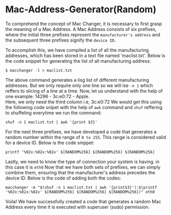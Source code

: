 # Mac-Address-Generator(Random)

To comprehend the concept of Mac Changer, it is necessary to first grasp the meaning of a Mac Address. A Mac Address consists of six prefixes, where the initial three prefixes represent the ````manufacturer's address```` and the subsequent three prefixes signify the ````device ID.````

To accomplish this, we have compiled a list of all the manufacturing addresses, which has been stored in a text file named 'maclist.txt'.
Below is the code snippet for generating the list of all manufacturing address:
````
$ macchanger -l > maclist.txt  
````
The above command generates a lisg list of different manufacturing addresses. But we only require only one line so we will ise ```-n 1``` which reffers to slicing of a line at a time.
Now, let us understand with the help of one example: 14296 - 3c:e0:72 - Apple.  
Here, we only need the third column i.e, 3c:e0:72
We would get this using the following code snipet with the help of ```awk``` command and ```shuf``` reffering to shuffeling everytime we run the command:
````
shuf -n 1 maclist.txt | awk '{print $3}'  
````
For the next three prefixes, we have developed a code that generates a random number within the range of ```0 to 255```. This range is considered valid for a device ID.
Below is the code snippet:
````
printf '%02x:%02x:%02x' $[RANDOM%256] $[RANDOM%256] $[RANDOM%256]
````
Lastly, we need to know the type of connection your system is having. in this case it is ```eth0```
Now that we have both sets of prefixes, we can simply combine them, ensuring that the manufacturer's address precedes the device ID.
Below is the code of adding both the codes:
````
macchanger -m "$(shuf -n 1 maclist.txt | awk '{print$3}'):$(printf '%02x:%02x:%02x' $[RANDOM%256] $[RANDOM%256] $[RANDOM%256])" eth0
````
Voila! We have successfully created a code that generates a random Mac Address every time it is executed with superuser (sudo) permission.
